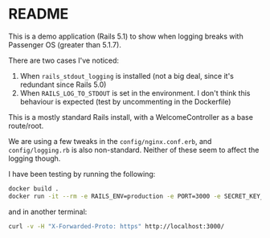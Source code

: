 # README

This is a demo application (Rails 5.1) to show when logging breaks with Passenger OS (greater than 5.1.7).

There are two cases I've noticed:

1. When `rails_stdout_logging` is installed (not a big deal, since it's redundant since Rails 5.0)
2. When `RAILS_LOG_TO_STDOUT` is set in the environment. I don't think this behaviour is expected (test by uncommenting in the Dockerfile)

This is a mostly standard Rails install, with a WelcomeController as a base route/root.

We are using a few tweaks in the `config/nginx.conf.erb`, and `config/logging.rb` is also non-standard. Neither of these seem to affect the logging though.

I have been testing by running the following:

```sh
docker build .
docker run -it --rm -e RAILS_ENV=production -e PORT=3000 -e SECRET_KEY_BASE=asdf -e SECRET_TOKEN=asdf -p 3000:3000 IMAGE_ID
```

and in another terminal:

```sh
curl -v -H "X-Forwarded-Proto: https" http://localhost:3000/
```
